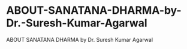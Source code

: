 # ABOUT-SANATANA-DHARMA-by-Dr.-Suresh-Kumar-Agarwal
ABOUT SANATANA DHARMA   by Dr. Suresh Kumar Agarwal
